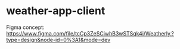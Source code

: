 # weather-app-client

Figma concept: https://www.figma.com/file/tcCp3ZeSCiwhB3wSTSqk4i/Weatherly.?type=design&node-id=0%3A1&mode=dev 
